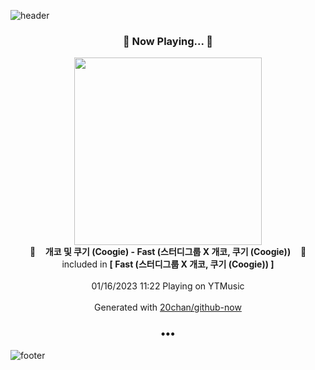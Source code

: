 ![header](https://capsule-render.vercel.app/api?type=wave&height=170&section=header&text=Hi.%20I'm%20SHIFT&fontColor=090707&fontAlignX=45&fontAlignY=65&fontSize=100)

<h3 align="center">🎵 Now Playing... 🎵</h3>
<p align="center">
  <a href="https://music.youtube.com/watch?v=i9tTgiTmwHs">
    <img width="300" src="https://lh3.googleusercontent.com/AE9gEnIckTvSrGBti35UklRbhlHHcwA0dRJl-K8MA9lun4GicTj9jqnCSPwpviyW3eItW-OXZt-yXq-s9A">
  </a>
  <br>
  🎵&nbsp&nbsp&nbsp <b>개코 및 쿠기 (Coogie) - Fast (스터디그룹 X 개코, 쿠기 (Coogie))</b> &nbsp&nbsp&nbsp🎵
  <br>
  included in <b>[ Fast (스터디그룹 X 개코, 쿠기 (Coogie)) ]</b>
  
  <br />
  <br />
  01/16/2023 11:22 Playing on YTMusic
  <br />
  <br />
  Generated with <a href="https://github.com/20chan/github-now">20chan/github-now</a>
</p>

<h3 align="center">•••</h3>

![footer](https://capsule-render.vercel.app/api?type=wave&height=150&section=footer)
